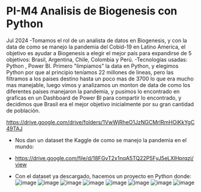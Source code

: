# PI-M4 Analisis de Biogenesis con Python
Jul 2024
-Tomamos el rol de un analista de datos en Biogenesis, y con la data de como se manejo la pandemia del Cobid-19 
en Latino America, el objetivo es ayudar a Biogenesis a elegir el mejor país para expandirse de 5 objetivos: Brasil, Argentina,
Chile, Colombia y Perú.
-Tecnologías usadas: Python , Power BI.
Primero "limpiamos" la data en Python, y elegimos Python por que al principio teníamos 22 millones de lineas, 
pero las filtramos a los paises destino hasta un poco mas de 3700 lo que era mucho mas manejable, luego vimos y analizamos un monton de
data de como los diferentes paises manejaron la pandemia, y pusimos lo encontrado en graficas en un Dashboard de Power BI para compartir
lo encontrado, y decidimos que Brasil era el mejor objetivo inicialmente por su gran cantidad de población. 

https://drive.google.com/drive/folders/1VwWjRheO1JzNGCMrIRmHOiKkYgC49TAJ


- Nos dan un dataset the Kaggle de como se manejo la pandemia en el mundo:
- https://drive.google.com/file/d/18FGvT2x1nqA5TQ22P5FyJ5eLXlHprqzj/view

- Con el dataset ya descargado, hacemos un proyecto en Python donde:
   ![image](https://github.com/user-attachments/assets/65fdb34b-4bf6-4147-a03e-e70875c91713)
   ![image](https://github.com/user-attachments/assets/733a7a4d-6477-4d0c-9a0b-03143b3d8fd6)
   ![image](https://github.com/user-attachments/assets/38bfa6d3-41da-4424-9312-81086096f6e9)
   ![image](https://github.com/user-attachments/assets/327da308-84df-4e0d-af4c-3b3214447de4)
   ![image](https://github.com/user-attachments/assets/2cfee382-aa28-457f-b6e4-6b35d3eb69ff)
   ![image](https://github.com/user-attachments/assets/a3fd2db0-cc11-4afa-8fd2-9fed69b0c130)
   ![image](https://github.com/user-attachments/assets/d7e665a6-ef63-448a-9ab9-33fe5284baa3)
   ![image](https://github.com/user-attachments/assets/5bae0d92-988b-42df-916f-3521412d3e0f)



  



